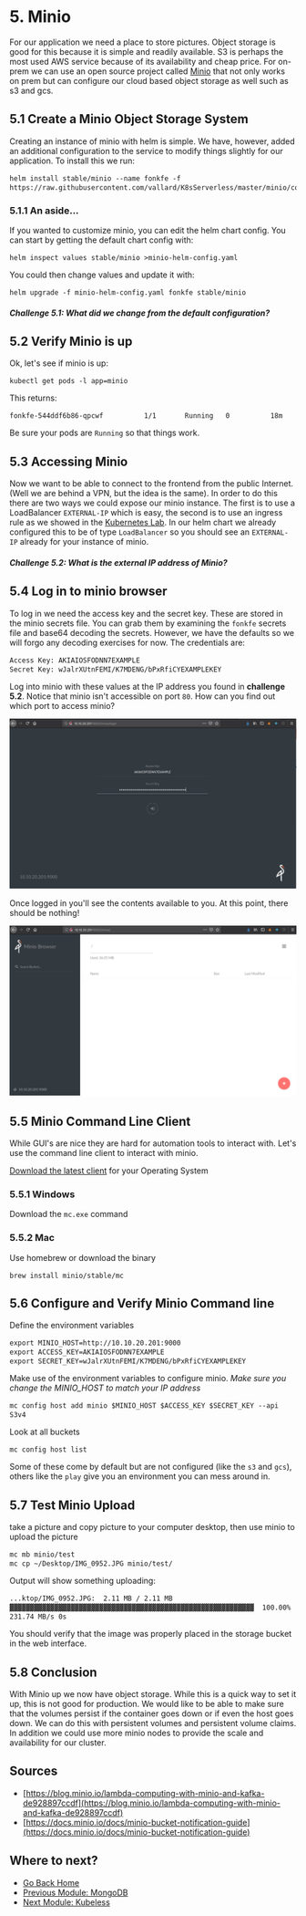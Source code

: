 # 5. Minio

For our application we need a place to store pictures.  Object storage is good for this because it is simple and readily available.  S3 is perhaps the most used AWS service because of its availability and cheap price.  For on-prem we can use an open source project called [Minio](https://minio.io/) that not only works on prem but can configure our cloud based object storage as well such as s3 and gcs.  

## 5.1 Create a Minio Object Storage System

Creating an instance of minio with helm is simple. We have, however, added an additional configuration to the service to modify things slightly for our application.  To install this we run: 

```
helm install stable/minio --name fonkfe -f https://raw.githubusercontent.com/vallard/K8sServerless/master/minio/config.yaml
```
 

### 5.1.1 An aside...
If you wanted to customize minio, you can edit the helm chart config.  You can start by getting the default chart config with:

```
helm inspect values stable/minio >minio-helm-config.yaml
```
You could then change values and update it with:

```
helm upgrade -f minio-helm-config.yaml fonkfe stable/minio
```

##### Challenge 5.1: What did we change from the default configuration? 

## 5.2 Verify Minio is up

Ok, let's see if minio is up: 

```
kubectl get pods -l app=minio
```

This returns: 

```
fonkfe-544ddf6b86-qpcwf          1/1       Running   0          18m
```
Be sure your pods are `Running` so that things work. 

## 5.3 Accessing Minio

Now we want to be able to connect to the frontend from the public Internet.  (Well we are behind a VPN, but the idea is the same).  In order to do this there are two ways we could expose our minio instance.  The first is to use a LoadBalancer `EXTERNAL-IP` which is easy, the second is to use an ingress rule as we showed in the [Kubernetes Lab](../kubernetes/README.md).  In our helm chart we already configured this to be of type `LoadBalancer` so you should see an `EXTERNAL-IP` already for your instance of minio. 

##### Challenge 5.2: What is the external IP address of Minio?


## 5.4 Log in to minio browser

To log in we need the access key and the secret key.  These are stored in the minio secrets file.  You can grab them by examining the `fonkfe` secrets file and base64 decoding the secrets.  However, we have the defaults so we will forgo any decoding exercises for now.  The credentials are:

```
Access Key: AKIAIOSFODNN7EXAMPLE 
Secret Key: wJalrXUtnFEMI/K7MDENG/bPxRfiCYEXAMPLEKEY
```


Log into minio with these values at the IP address you found in __challenge 5.2__.  Notice that minio isn't accessible on port `80`.  How can you find out which port to access minio? 

![minio](../images/minio01.png)

Once logged in you'll see the contents available to you. At this point, there should be nothing!

![minio inside](../images/minio02.png)

## 5.5 Minio Command Line Client

While GUI's are nice they are hard for automation tools to interact with.  Let's use the command line client to interact with minio. 

[Download the latest client](https://docs.minio.io/docs/minio-client-complete-guide) for your Operating System

### 5.5.1 Windows

Download the `mc.exe` command 

### 5.5.2 Mac

Use homebrew or download the binary

```
brew install minio/stable/mc
```

## 5.6 Configure and Verify Minio Command line

Define the environment variables

```
export MINIO_HOST=http://10.10.20.201:9000
export ACCESS_KEY=AKIAIOSFODNN7EXAMPLE
export SECRET_KEY=wJalrXUtnFEMI/K7MDENG/bPxRfiCYEXAMPLEKEY
```

Make use of the environment variables to configure minio.  _Make sure you change the MINIO\_HOST to match your IP address_

```
mc config host add minio $MINIO_HOST $ACCESS_KEY $SECRET_KEY --api S3v4
```

Look at all buckets

```
mc config host list
```
Some of these come by default but are not configured (like the `s3` and `gcs`), others like the `play` give you an environment you can mess around in.


## 5.7 Test Minio Upload

take a picture and copy picture to your computer desktop, then use minio to upload the picture

```
mc mb minio/test
mc cp ~/Desktop/IMG_0952.JPG minio/test/
```

Output will show something uploading:
 
```
...ktop/IMG_0952.JPG:  2.11 MB / 2.11 MB  ▓▓▓▓▓▓▓▓▓▓▓▓▓▓▓▓▓▓▓▓▓▓▓▓▓▓▓▓▓▓▓▓▓▓▓▓▓▓▓▓▓▓▓▓▓▓▓▓▓▓▓▓▓▓▓▓▓▓▓▓  100.00% 231.74 MB/s 0s
```

You should verify that the image was properly placed in the storage bucket in the web interface. 

## 5.8 Conclusion

With Minio up we now have object storage.  While this is a quick way to set it up, this is not good for production.  We would like to be able to make sure that the volumes persist if the container goes down or if even the host goes down.  We can do this with persistent volumes and persistent volume claims.  In addition we could use more minio nodes to provide the scale and availability for our cluster.



## Sources

* [https://blog.minio.io/lambda-computing-with-minio-and-kafka-de928897ccdf](https://blog.minio.io/lambda-computing-with-minio-and-kafka-de928897ccdf)
* [https://docs.minio.io/docs/minio-bucket-notification-guide](https://docs.minio.io/docs/minio-bucket-notification-guide)

## Where to next?

* [Go Back Home](../README.md)
* [Previous Module: MongoDB](../mongo/README.md)
* [Next Module: Kubeless](../kubeless/README.md)